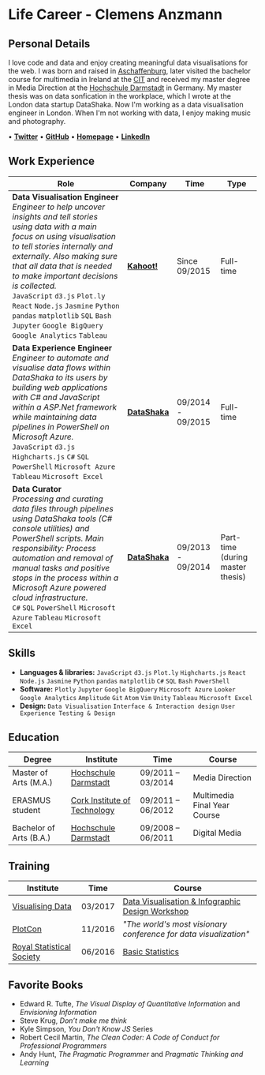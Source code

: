# Life Career - Clemens Anzmann

## Personal Details
I love code and data and enjoy creating meaningful data visualisations for the web. I was born and raised in [Aschaffenburg](https://en.wikipedia.org/wiki/Aschaffenburg), later visited the bachelor course for multimedia in Ireland at the [CIT](http://www.cit.ie/) and received my master degree in Media Direction at the [Hochschule Darmstadt](https://www.h-da.de/) in Germany. My master thesis was on data sonfication in the workplace, which I wrote at the London data startup DataShaka. Now I'm working as a data visualisation engineer in London. When I'm not working with data, I enjoy making music and photography.

• [__Twitter__](https://twitter.com/clemens_anzmann) • [__GitHub__](https://github.com/ckanz) • [__Homepage__](http://clemens-anzmann.com) • [__LinkedIn__](https://www.linkedin.com/in/clemens-anzmann-9135513b)

## Work Experience
Role | Company | Time | Type
---------------|---------------|----------------|----------------
__Data Visualisation Engineer__ <br> _Engineer to help uncover insights and tell stories using data with a main focus on using visualisation to tell stories internally and externally. Also making sure that all data that is needed to make important decisions is collected._ <br> `JavaScript` `d3.js` `Plot.ly` `React` `Node.js` `Jasmine` `Python` `pandas` `matplotlib` `SQL` `Bash` `Jupyter` `Google BigQuery` `Google Analytics` `Tableau` | __[Kahoot!](https://getkahoot.com/)__ |Since 09/2015 | Full-time
__Data Experience Engineer__ <br> _Engineer to automate and visualise data flows within DataShaka to its users by building web applications with C# and JavaScript within a ASP.Net framework while maintaining data pipelines in PowerShell on Microsoft Azure._ <br> `JavaScript` `d3.js` `Highcharts.js` `C#` `SQL` `PowerShell` `Microsoft Azure` `Tableau` `Microsoft Excel`| __[DataShaka](http://www.datashaka.com/)__ | 09/2014 - 09/2015 | Full-time
__Data Curator__ <br> _Processing and curating data files through pipelines using DataShaka tools (C# console utilities) and PowerShell scripts. Main responsibility: Process automation and removal of manual tasks and positive stops in the process within a Microsoft Azure powered cloud infrastructure._ <br> `C#` `SQL` `PowerShell` `Microsoft Azure` `Tableau` `Microsoft Excel`| __[DataShaka](http://www.datashaka.com/)__ | 09/2013 - 09/2014 | Part-time (during master thesis)

## Skills
- __Languages & libraries:__ `JavaScript` `d3.js` `Plot.ly` `Highcharts.js` `React` `Node.js` `Jasmine` `Python` `pandas` `matplotlib` `C#` `SQL` `Bash` `PowerShell`
- __Software:__ `Plotly` `Jupyter` `Google BigQuery` `Microsoft Azure` `Looker` `Google Analytics` `Amplitude` `Git` `Atom` `Vim` `Unity` `Tableau` `Microsoft Excel`
- __Design:__ `Data Visualisation` `Interface & Interaction design` `User Experience Testing & Design`

## Education
Degree | Institute | Time | Course
---------------|---------------|----------------|----------------
Master of Arts (M.A.) | [Hochschule Darmstadt](https://www.h-da.de/) | 09/2011 – 03/2014 | Media Direction
ERASMUS student | [Cork Institute of Technology](http://www.cit.ie/) | 09/2011 – 06/2012 | Multimedia Final Year Course
Bachelor of Arts (B.A.) | [Hochschule Darmstadt](https://www.h-da.de/) | 09/2008 – 06/2011 | Digital Media

## Training
Institute | Time | Course
---------------|----------------|----------------
[Visualising Data](http://www.visualisingdata.com/) | 03/2017 | [Data Visualisation & Infographic Design Workshop](http://www.visualisingdata.com/training/)
[PlotCon](https://plotcon.plot.ly/) | 11/2016 | _"The world's most visionary conference for data visualization"_
[Royal Statistical Society](https://www.rss.org.uk/) | 06/2016 | [Basic Statistics](https://www.rss.org.uk/RSS/Training/Public_courses/RSS/pro_dev/RSS_training_courses_sub/test_training.aspx?hkey=80752d6b-205c-4865-8068-ab827079ced2)

## Favorite Books
- Edward R. Tufte, _The Visual Display of Quantitative Information_ and _Envisioning Information_
- Steve Krug, _Don’t make me think_
- Kyle Simpson, _You Don't Know JS_ Series
- Robert Cecil Martin, _The Clean Coder: A Code of Conduct for Professional Programmers_
- Andy Hunt, _The Pragmatic Programmer_ and _Pragmatic Thinking and Learning_
